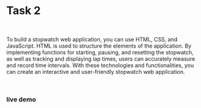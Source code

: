 <h1>Task 2</h1> <br>
<p>To build a stopwatch web application, you can use HTML, CSS, and JavaScript. HTML is used to structure the elements of the application. By implementing functions for starting, pausing, and resetting the stopwatch, as well as tracking and displaying lap times, users can accurately measure and record time intervals. With these technologies and functionalities, you can create an interactive and user-friendly stopwatch web application.</p> <br>
<h3>live demo</h3> <br>
<a href = "https://time-swatch.netlify.app/"></a>